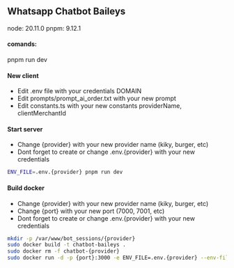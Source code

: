 ## Whatsapp Chatbot Baileys
node: 20.11.0
pnpm: 9.12.1

#### comands:
pnpm run dev

#### New client
- Edit .env file with your credentials DOMAIN
- Edit prompts/prompt_ai_order.txt with your new prompt
- Edit constants.ts with your new constants providerName, clientMerchantId

#### Start server
- Change {provider} with your new provider name (kiky, burger, etc)
- Dont forget to create or change .env.{provider} with your new credentials

```bash
ENV_FILE=.env.{provider} pnpm run dev
```

#### Build docker
- Change {provider} with your new provider name (kiky, burger, etc)
- Change {port} with your new port (7000, 7001, etc)
- Dont forget to create or change .env.{provider} with your new credentials

```bash
mkdir -p /var/www/bot_sessions/{provider}
sudo docker build -t chatbot-baileys .
sudo docker rm -f chatbot-{provider}
sudo docker run -d -p {port}:3000 -e ENV_FILE=.env.{provider} --env-file .env.{provider} -v /var/www/bot_sessions/{provider}:/app/bot_sessions --name chatbot-{provider} chatbot-baileys
```
